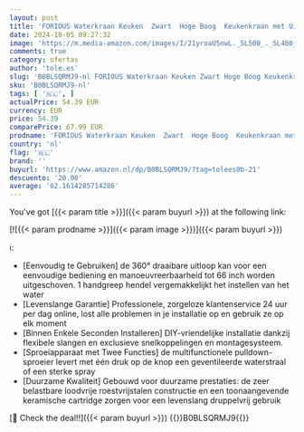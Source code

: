 ```yaml
---
layout: post
title: 'FORIOUS Waterkraan Keuken  Zwart  Hoge Boog  Keukenkraan met Uittrekbare Douche  Uittrekbare Kraan  Mengkraan  Wastafelarmatuur  Keukenarmaturen  360° Draaibaar'
date: 2024-10-05 09:27:32
image: 'https://m.media-amazon.com/images/I/21yroaU5nwL._SL500_._SL400_.jpg'
comments: true
category: ofertas
author: 'tole.es'
slug: 'B0BLSQRMJ9-nl FORIOUS Waterkraan Keuken Zwart Hoge Boog Keukenkraan met...'
sku: 'B0BLSQRMJ9-nl'
tags: [ '🇳🇱', ]
actualPrice: 54.39 EUR
currency: EUR
price: 54.39
comparePrice: 67.99 EUR
prodname: 'FORIOUS Waterkraan Keuken  Zwart  Hoge Boog  Keukenkraan met Uittrekbare Douche  Uittrekbare Kraan  Mengkraan  Wastafelarmatuur  Keukenarmaturen  360° Draaibaar'
country: 'nl'
flag: '🇳🇱'
brand: ''
buyurl: 'https://www.amazon.nl/dp/B0BLSQRMJ9/?tag=tolees0b-21'
descuento: '20.00'
average: '62.1614285714286'
---
```


You've got [{{< param title >}}]({{< param buyurl >}}) at the following link:

[![{{< param prodname >}}]({{< param image >}})]({{< param buyurl >}})

ℹ️:

- [Eenvoudig te Gebruiken] de 360° draaibare uitloop kan voor een eenvoudige bediening en manoeuvreerbaarheid tot 66 inch worden uitgeschoven. 1 handgreep hendel vergemakkelijkt het instellen van het water
- [Levenslange Garantie] Professionele, zorgeloze klantenservice 24 uur per dag online, lost alle problemen in je installatie op en gebruik ze op elk moment
- [Binnen Enkele Seconden Installeren] DIY-vriendelijke installatie dankzij flexibele slangen en exclusieve snelkoppelingen en montagesysteem.
- [Sproeiapparaat met Twee Functies] de multifunctionele pulldown-sproeier levert met één druk op de knop een geventileerde waterstraal of een sterke spray
- [Duurzame Kwaliteit] Gebouwd voor duurzame prestaties: de zeer belastbare loodvrije roestvrijstalen constructie en een toonaangevende keramische cartridge zorgen voor een levenslang druppelvrij gebruik

[🛒 Check the deal!!]({{< param buyurl >}})
{{<world>}}B0BLSQRMJ9{{</world>}}
